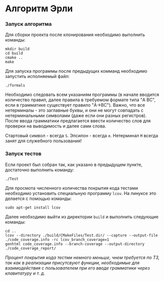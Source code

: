 # Алгоритм Эрли

### Запуск алгоритма

Для сборки проекта после клонирования необходимо выполнить команды:

```
mkdir build
cd build
cmake ..
make
```

Для запуска программы после предыдущих комманд необходимо запустить исполняемый файл:

```
./formals
```

Необходимо следовать всем указаниям программы (в начале вводится количество правил, далее правила в требуемом формате типа "A BC", если в грамматике существует правило "A->BC"). Важно, что все нетерминалы - это заглавные буквы, и они не могут совпадать с нетерминальными символами (даже если они разных регистров). После ввода грамматики предлагается ввести количество слов для проверки на выводимость и далее сами слова.

Стартовый символ - всегда `S`. Эпсилон - всегда `e`. Нетерминал `M` всегда занят для служебного пользования! 
### Запуск тестов
Если проект был собран так, как указано в предыдущем пункте, достаточно выполнить команду:
```
./Test
```

Для просмота численного количества покрытия кода тестами необходимо установить специальную программу `lcov`. На линуксе это делается с помощью команды:
```
sudo apt-get install lcov
```
Далее необходимо выйти из директории `build` и выполнить следующие команды: 
```
cd ..
lcov --directory ./build/CMakeFiles/Test.dir/ --capture --output-file ./code_coverage.info -rc lcov_branch_coverage=1
genhtml code_coverage.info --branch-coverage --output-directory ./code_coverage_report/
```

*Процент покрытия кода тестми немного меньше, чнем требуется по ТЗ, так как в реализации присутсвуют функции, необходимые для взаимодействия с пользователем при его вводе грамматики через клавитатуру и т. д.*